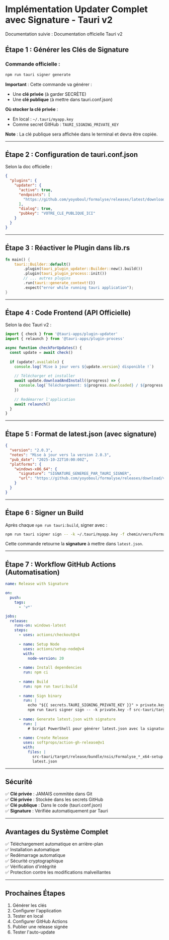 # Implémentation Updater Complet avec Signature - Tauri v2

Documentation suivie : Documentation officielle Tauri v2

## Étape 1 : Générer les Clés de Signature

### Commande officielle :
```bash
npm run tauri signer generate
```

**Important** : Cette commande va générer :
- Une **clé privée** (à garder SECRÈTE)
- Une **clé publique** (à mettre dans tauri.conf.json)

**Où stocker la clé privée** :
- En local : `~/.tauri/myapp.key` 
- Comme secret GitHub : `TAURI_SIGNING_PRIVATE_KEY`

**Note** : La clé publique sera affichée dans le terminal et devra être copiée.

---

## Étape 2 : Configuration de tauri.conf.json

Selon la doc officielle :

```json
{
  "plugins": {
    "updater": {
      "active": true,
      "endpoints": [
        "https://github.com/yoyoboul/formalyse/releases/latest/download/latest.json"
      ],
      "dialog": true,
      "pubkey": "VOTRE_CLE_PUBLIQUE_ICI"
    }
  }
}
```

---

## Étape 3 : Réactiver le Plugin dans lib.rs

```rust
fn main() {
    tauri::Builder::default()
        .plugin(tauri_plugin_updater::Builder::new().build())
        .plugin(tauri_plugin_process::init())
        // ... autres plugins
        .run(tauri::generate_context!())
        .expect("error while running tauri application");
}
```

---

## Étape 4 : Code Frontend (API Officielle)

Selon la doc Tauri v2 :

```typescript
import { check } from '@tauri-apps/plugin-updater'
import { relaunch } from '@tauri-apps/plugin-process'

async function checkForUpdates() {
  const update = await check()
  
  if (update?.available) {
    console.log(`Mise à jour vers ${update.version} disponible !`)
    
    // Télécharger et installer
    await update.downloadAndInstall((progress) => {
      console.log(`Téléchargement: ${progress.downloaded} / ${progress.total}`)
    })
    
    // Redémarrer l'application
    await relaunch()
  }
}
```

---

## Étape 5 : Format de latest.json (avec signature)

```json
{
  "version": "2.0.3",
  "notes": "Mise à jour vers la version 2.0.3",
  "pub_date": "2025-10-22T10:00:00Z",
  "platforms": {
    "windows-x86_64": {
      "signature": "SIGNATURE_GENEREE_PAR_TAURI_SIGNER",
      "url": "https://github.com/yoyoboul/formalyse/releases/download/v2.0.3/Formalyse_2.0.3_x64-setup.exe"
    }
  }
}
```

---

## Étape 6 : Signer un Build

Après chaque `npm run tauri:build`, signer avec :

```bash
npm run tauri signer sign -- -k ~/.tauri/myapp.key -f chemin/vers/Formalyse_2.0.3_x64-setup.exe
```

Cette commande retourne la **signature** à mettre dans `latest.json`.

---

## Étape 7 : Workflow GitHub Actions (Automatisation)

```yaml
name: Release with Signature

on:
  push:
    tags:
      - 'v*'

jobs:
  release:
    runs-on: windows-latest
    steps:
      - uses: actions/checkout@v4
      
      - name: Setup Node
        uses: actions/setup-node@v4
        with:
          node-version: 20
          
      - name: Install dependencies
        run: npm ci
        
      - name: Build
        run: npm run tauri:build
        
      - name: Sign binary
        run: |
          echo "${{ secrets.TAURI_SIGNING_PRIVATE_KEY }}" > private.key
          npm run tauri signer sign -- -k private.key -f src-tauri/target/release/bundle/nsis/Formalyse_*_x64-setup.exe > signature.txt
          
      - name: Generate latest.json with signature
        run: |
          # Script PowerShell pour générer latest.json avec la signature
          
      - name: Create Release
        uses: softprops/action-gh-release@v1
        with:
          files: |
            src-tauri/target/release/bundle/nsis/Formalyse_*_x64-setup.exe
            latest.json
```

---

## Sécurité

✅ **Clé privée** : JAMAIS commitée dans Git  
✅ **Clé privée** : Stockée dans les secrets GitHub  
✅ **Clé publique** : Dans le code (tauri.conf.json)  
✅ **Signature** : Vérifiée automatiquement par Tauri  

---

## Avantages du Système Complet

✅ Téléchargement automatique en arrière-plan  
✅ Installation automatique  
✅ Redémarrage automatique  
✅ Sécurité cryptographique  
✅ Vérification d'intégrité  
✅ Protection contre les modifications malveillantes  

---

## Prochaines Étapes

1. Générer les clés
2. Configurer l'application
3. Tester en local
4. Configurer GitHub Actions
5. Publier une release signée
6. Tester l'auto-update


